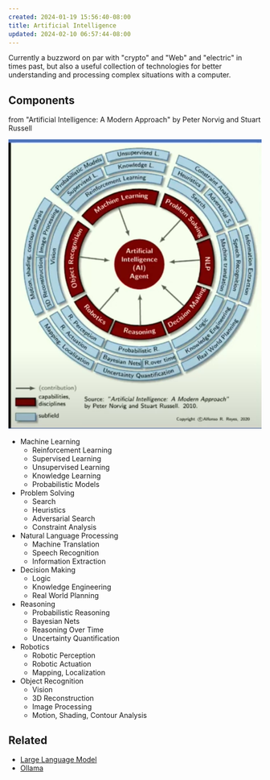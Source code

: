 ```yaml
---
created: 2024-01-19 15:56:40-08:00
title: Artificial Intelligence
updated: 2024-02-10 06:57:44-08:00
---
```


Currently a buzzword on par with "crypto" and "Web" and "electric" in times past, but also a useful collection of technologies for better understanding and processing complex situations with a computer.

## Components

from "Artificial Intelligence: A Modern Approach" by Peter Norvig and Stuart Russell

![Pasted image 20240130202852.png](../attachments/Pasted%20image%2020240130202852.png)

* Machine Learning
  * Reinforcement Learning
  * Supervised Learning
  * Unsupervised Learning
  * Knowledge Learning
  * Probabilistic Models
* Problem Solving
  * Search
  * Heuristics
  * Adversarial Search
  * Constraint Analysis
* Natural Language Processing
  * Machine Translation
  * Speech Recognition
  * Information Extraction
* Decision Making
  * Logic
  * Knowledge Engineering
  * Real World Planning
* Reasoning
  * Probabilistic Reasoning
  * Bayesian Nets
  * Reasoning Over Time
  * Uncertainty Quantification
* Robotics
  * Robotic Perception
  * Robotic Actuation
  * Mapping, Localization
* Object Recognition
  * Vision
  * 3D Reconstruction
  * Image Processing
  * Motion, Shading, Contour Analysis

## Related

* [Large Language Model](Large%20Language%20Model.md)
* [Ollama](Ollama.md)